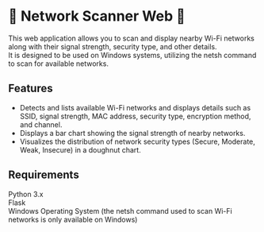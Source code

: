 # **🛜 Network Scanner Web 🛜**  
This web application allows you to scan and display nearby Wi-Fi networks along with their signal strength, security type, and other details.  
It is designed to be used on Windows systems, utilizing the netsh command to scan for available networks.  

## **Features**  
- Detects and lists available Wi-Fi networks and displays details such as SSID, signal strength, MAC address, security type, encryption method, and channel.  
- Displays a bar chart showing the signal strength of nearby networks.  
- Visualizes the distribution of network security types (Secure, Moderate, Weak, Insecure) in a doughnut chart.  

## **Requirements**  
Python 3.x  
Flask  
Windows Operating System (the netsh command used to scan Wi-Fi networks is only available on Windows)  
